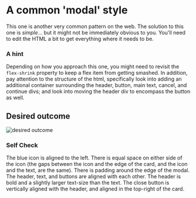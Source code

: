 # A common 'modal' style
This one is another very common pattern on the web. The solution to this one is _simple_... but it might not be immediately obvious to you. You'll need to edit the HTML a bit to get everything where it needs to be.

### A hint
Depending on how you approach this one, you might need to revisit the `flex-shrink` property to keep a flex item from getting smashed. In addition, pay attention to the structure of the html, specifically look into adding an additional container surrounding the header, button, main text, cancel, and continue divs; and look into moving the header div to encompass the button as well.

## Desired outcome

![desired outcome](./desired-outcome.png)

### Self Check

 The blue icon is aligned to the left.
 There is equal space on either side of the icon (the gaps between the icon and the edge of the card, and the icon and the text, are the same).
 There is padding around the edge of the modal.
 The header, text, and buttons are aligned with each other.
 The header is bold and a slightly larger text-size than the text.
 The close button is vertically aligned with the header, and aligned in the top-right of the card.

